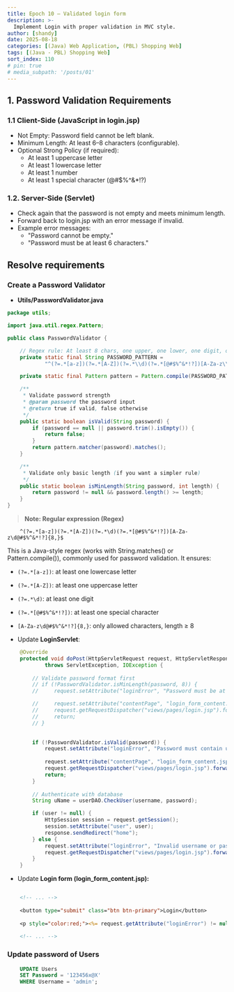 ```yaml
---
title: Epoch 10 – Validated login form
description: >-
  Implement Login with proper validation in MVC style.
author: [shandy]
date: 2025-08-18
categories: [(Java) Web Application, (PBL) Shopping Web]
tags: [(Java - PBL) Shopping Web]
sort_index: 110
# pin: true
# media_subpath: '/posts/01'
---
```


## 1. Password Validation Requirements

### 1.1 Client-Side (JavaScript in login.jsp)

- Not Empty: Password field cannot be left blank.
- Minimum Length: At least 6–8 characters (configurable).
- Optional Strong Policy (if required):
  - At least 1 uppercase letter
  - At least 1 lowercase letter
  - At least 1 number
  - At least 1 special character (@#$%^&*!?)

### 1.2. Server-Side (Servlet)

- Check again that the password is not empty and meets minimum length.
- Forward back to login.jsp with an error message if invalid.
- Example error messages:
  - "Password cannot be empty."
  - "Password must be at least 6 characters."

## Resolve requirements

### Create a Password Validator

+ **Utils/PasswordValidator.java**

```java
package utils;

import java.util.regex.Pattern;

public class PasswordValidator {

    // Regex rule: At least 8 chars, one upper, one lower, one digit, one special char
    private static final String PASSWORD_PATTERN =
            "^(?=.*[a-z])(?=.*[A-Z])(?=.*\\d)(?=.*[@#$%^&*!?])[A-Za-z\\d@#$%^&*!?]{8,}$";

    private static final Pattern pattern = Pattern.compile(PASSWORD_PATTERN);

    /**
     * Validate password strength
     * @param password the password input
     * @return true if valid, false otherwise
     */
    public static boolean isValid(String password) {
        if (password == null || password.trim().isEmpty()) {
            return false;
        }
        return pattern.matcher(password).matches();
    }

    /**
     * Validate only basic length (if you want a simpler rule)
     */
    public static boolean isMinLength(String password, int length) {
        return password != null && password.length() >= length;
    }
}
```

> **Note: Regular expression (Regex)**

```
    ^(?=.*[a-z])(?=.*[A-Z])(?=.*\d)(?=.*[@#$%^&*!?])[A-Za-z\d@#$%^&*!?]{8,}$
```

This is a Java-style regex (works with String.matches() or Pattern.compile()), commonly used for password validation.
It ensures:
- `(?=.*[a-z])`: at least one lowercase letter
- `(?=.*[A-Z])`: at least one uppercase letter
- `(?=.*\d)`: at least one digit
- `(?=.*[@#$%^&*!?])`: at least one special character
- `[A-Za-z\d@#$%^&*!?]{8,}`: only allowed characters, length ≥ 8

- Update **LoginServlet**:

```java
    @Override
    protected void doPost(HttpServletRequest request, HttpServletResponse response)
            throws ServletException, IOException {
        
        // Validate password format first
        // if (!PasswordValidator.isMinLength(password, 8)) {
        //     request.setAttribute("loginError", "Password must be at least 8 characters long.");

        //     request.setAttribute("contentPage", "login_form_content.jsp");
        //     request.getRequestDispatcher("views/pages/login.jsp").forward(request, response);
        //     return;
        // }
        

        if (!PasswordValidator.isValid(password)) {
            request.setAttribute("loginError", "Password must contain uppercase, lowercase, number, special char, and be at least 8 characters.");
            
            request.setAttribute("contentPage", "login_form_content.jsp");
            request.getRequestDispatcher("views/pages/login.jsp").forward(request, response);
            return;
        }
        
        // Authenticate with database
        String uName = userDAO.CheckUser(username, password);

        if (user != null) {
            HttpSession session = request.getSession();
            session.setAttribute("user", user);
            response.sendRedirect("home");
        } else {
            request.setAttribute("loginError", "Invalid username or password.");
            request.getRequestDispatcher("views/pages/login.jsp").forward(request, response);
        }
    }

```

- Update **Login form (login_form_content.jsp):**

```jsp

    <!-- ... -->
    
    <button type="submit" class="btn btn-primary">Login</button>
    
    <p style="color:red;"><%= request.getAttribute("loginError") != null ? request.getAttribute("loginError") : "" %></p>
    
    <!-- ... -->
```

### Update password of Users

```sql
    UPDATE Users
    SET Password = '123456x@X'
    WHERE Username = 'admin';
```